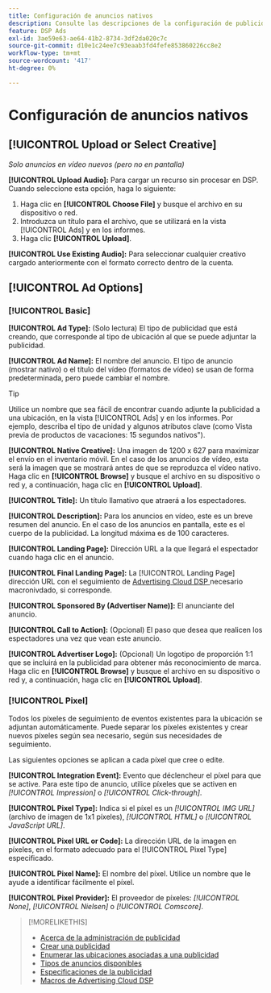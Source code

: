```yaml
---
title: Configuración de anuncios nativos
description: Consulte las descripciones de la configuración de publicidad disponible para los anuncios nativos.
feature: DSP Ads
exl-id: 3ae59e63-ae64-41b2-8734-3df2da020c7c
source-git-commit: d10e1c24ee7c93eaab3fd4fefe853860226cc8e2
workflow-type: tm+mt
source-wordcount: '417'
ht-degree: 0%

---
```


# Configuración de anuncios nativos

## [!UICONTROL Upload or Select Creative]

*Solo anuncios en vídeo nuevos (pero no en pantalla)*

**[!UICONTROL Upload Audio]:** Para cargar un recurso sin procesar en DSP. Cuando seleccione esta opción, haga lo siguiente:

1. Haga clic en **[!UICONTROL Choose File]** y busque el archivo en su dispositivo o red.
1. Introduzca un título para el archivo, que se utilizará en la vista [!UICONTROL Ads] y en los informes.
1. Haga clic **[!UICONTROL Upload]**.

**[!UICONTROL Use Existing Audio]:** Para seleccionar cualquier creativo cargado anteriormente con el formato correcto dentro de la cuenta.

## [!UICONTROL Ad Options]

### [!UICONTROL Basic]

**[!UICONTROL Ad Type]:**  (Solo lectura) El tipo de publicidad que está creando, que corresponde al tipo de ubicación al que se puede adjuntar la publicidad.

**[!UICONTROL Ad Name]:** El nombre del anuncio. El tipo de anuncio (mostrar nativo) o el título del vídeo (formatos de vídeo) se usan de forma predeterminada, pero puede cambiar el nombre.

>[!TIP]
>
> Utilice un nombre que sea fácil de encontrar cuando adjunte la publicidad a una ubicación, en la vista [!UICONTROL Ads] y en los informes. Por ejemplo, describa el tipo de unidad y algunos atributos clave (como Vista previa de productos de vacaciones: 15 segundos nativos&quot;).

**[!UICONTROL Native Creative]:** Una imagen de 1200 x 627 para maximizar el envío en el inventario móvil. En el caso de los anuncios de vídeo, esta será la imagen que se mostrará antes de que se reproduzca el vídeo nativo. Haga clic en **[!UICONTROL Browse]** y busque el archivo en su dispositivo o red y, a continuación, haga clic en **[!UICONTROL Upload]**.

**[!UICONTROL Title]:** Un título llamativo que atraerá a los espectadores.

**[!UICONTROL Description]:** Para los anuncios en vídeo, este es un breve resumen del anuncio. En el caso de los anuncios en pantalla, este es el cuerpo de la publicidad. La longitud máxima es de 100 caracteres.

**[!UICONTROL Landing Page]:** Dirección URL a la que llegará el espectador cuando haga clic en el anuncio.

**[!UICONTROL Final Landing Page]:** La  [!UICONTROL Landing Page] dirección URL con el seguimiento de  [Advertising Cloud DSP ](/help/dsp/campaign-management/macros.md) necesario macronivdado, si corresponde.

**[!UICONTROL Sponsored By (Advertiser Name)]:** El anunciante del anuncio.

**[!UICONTROL Call to Action]:**  (Opcional) El paso que desea que realicen los espectadores una vez que vean este anuncio.

**[!UICONTROL Advertiser Logo]:** (Opcional) Un logotipo de proporción 1:1 que se incluirá en la publicidad para obtener más reconocimiento de marca. Haga clic en **[!UICONTROL Browse]** y busque el archivo en su dispositivo o red y, a continuación, haga clic en **[!UICONTROL Upload]**.

### [!UICONTROL Pixel]

Todos los píxeles de seguimiento de eventos existentes para la ubicación se adjuntan automáticamente. Puede separar los píxeles existentes y crear nuevos píxeles según sea necesario, según sus necesidades de seguimiento.

Las siguientes opciones se aplican a cada píxel que cree o edite.

**[!UICONTROL Integration Event]:** Evento que déclencheur el píxel para que se active. Para este tipo de anuncio, utilice píxeles que se activen en *[!UICONTROL Impression]* o *[!UICONTROL Click-through]*.

**[!UICONTROL Pixel Type]:** Indica si el píxel es un  *[!UICONTROL IMG URL]* (archivo de imagen de 1x1 píxeles),  *[!UICONTROL HTML]* o  *[!UICONTROL JavaScript URL]*.

**[!UICONTROL Pixel URL or Code]:** La dirección URL de la imagen en píxeles, en el formato adecuado para el  [!UICONTROL Pixel Type] especificado.

**[!UICONTROL Pixel Name]:** El nombre del píxel. Utilice un nombre que le ayude a identificar fácilmente el píxel.

**[!UICONTROL Pixel Provider]:** El proveedor de píxeles:  *[!UICONTROL None]*,  *[!UICONTROL Nielsen]* o  *[!UICONTROL Comscore]*.

>[!MORELIKETHIS]
>
>* [Acerca de la administración de publicidad](ad-about.md)
>* [Crear una publicidad](ad-create.md)
>* [Enumerar las ubicaciones asociadas a una publicidad](/help/dsp/campaign-management/ads/ad-list-placements.md)
>* [Tipos de anuncios disponibles](ad-types.md)
>* [Especificaciones de la publicidad](/help/dsp/assets/ad-specs.pdf)
>* [Macros de Advertising Cloud DSP](/help/dsp/campaign-management/macros.md)

